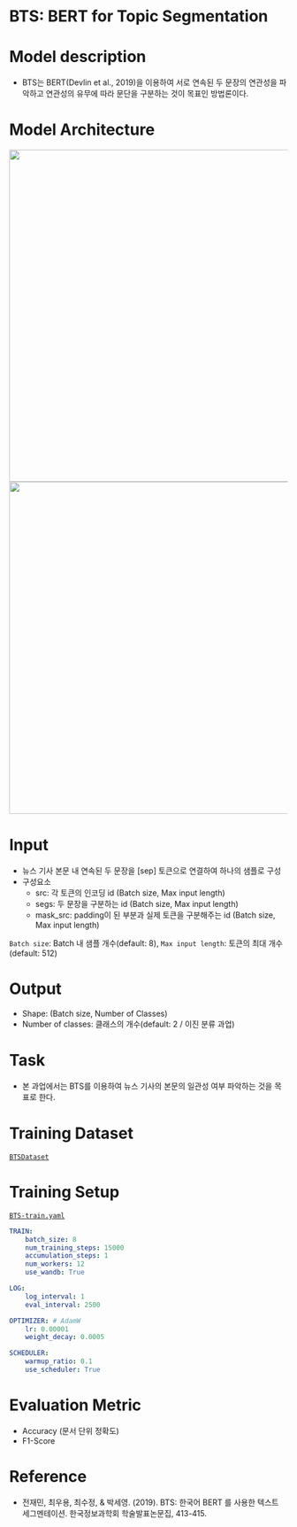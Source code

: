 # BTS: BERT for Topic Segmentation

# Model description
* BTS는 BERT(Devlin et al., 2019)을 이용하여 서로 연속된 두 문장의 연관성을 파악하고 연관성의 유무에 따라 문단을 구분하는 것이 목표인 방법론이다.

# Model Architecture

<p align="center">
    <img width="600" src="https://user-images.githubusercontent.com/37654013/208857336-281cc50f-e305-4810-9532-728f1a76c2c0.png">
    <img width="600" src="https://user-images.githubusercontent.com/37654013/208855490-8edf7f15-06f4-4c2e-b28e-f2d01b606107.png">
</p>

# Input
* 뉴스 기사 본문 내 연속된 두 문장을 [sep] 토큰으로 연결하여 하나의 샘플로 구성
* 구성요소
	* src: 각 토큰의 인코딩 id (Batch size, Max input length)
	* segs: 두 문장을 구분하는 id (Batch size, Max input length)
	* mask_src: padding이 된 부분과 실제 토큰을 구분해주는 id (Batch size, Max input length)
  
`Batch size`: Batch 내 샘플 개수(default: 8), `Max input length`: 토큰의 최대 개수(default: 512)  


# Output
* Shape: (Batch size, Number of Classes)  
* Number of classes: 클래스의 개수(default: 2 / 이진 분류 과업)  

# Task
* 본 과업에서는 BTS를 이용하여 뉴스 기사의 본문의 일관성 여부 파악하는 것을 목표로 한다.

# Training Dataset

[`BTSDataset`](https://github.com/TooTouch/Fake-News-Detection-Dataset/blob/master/part2_context/dataset/bts.py#L6)

# Training Setup

[`BTS-train.yaml`](https://github.com/TooTouch/Fake-News-Detection-Dataset/blob/master/part2_context/configs/BTS/BTS-train.yaml)

```yaml
TRAIN:
    batch_size: 8
    num_training_steps: 15000
    accumulation_steps: 1
    num_workers: 12
    use_wandb: True

LOG:
    log_interval: 1
    eval_interval: 2500

OPTIMIZER: # AdamW
    lr: 0.00001
    weight_decay: 0.0005

SCHEDULER:
    warmup_ratio: 0.1
    use_scheduler: True
```

# Evaluation Metric

- Accuracy (문서 단위 정확도)
- F1-Score

# Reference

- 전재민, 최우용, 최수정, & 박세영. (2019). BTS: 한국어 BERT 를 사용한 텍스트 세그멘테이션. 한국정보과학회 학술발표논문집, 413-415.
